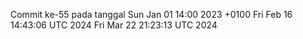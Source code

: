 Commit ke-55 pada tanggal Sun Jan 01 14:00 2023 +0100
Fri Feb 16 14:43:06 UTC 2024
Fri Mar 22 21:23:13 UTC 2024
